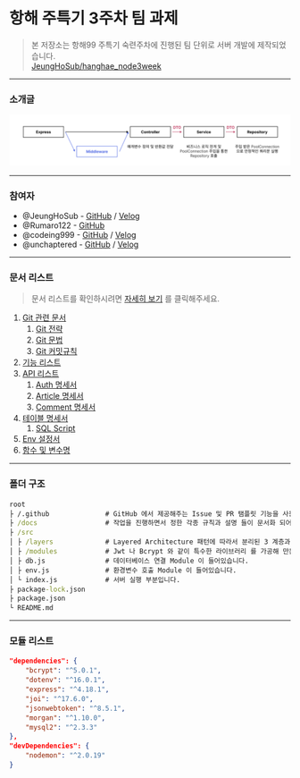 # 항해 주특기 3주차 팀 과제

> 본 저장소는 항해99 주특기 숙련주차에 진행된 팀 단위로 서버 개발에 제작되었습니다.<br>
> [JeungHoSub/hanghae_node3week](https://github.com/JeungHoSub/hanghae_node3week)

<hr>

### 소개글

![](./Logic.png)

<hr>

### 참여자

- @JeungHoSub - [GitHub](https://github.com/JeungHoSub) / [Velog](https://velog.io/@wlwjsan)
- @Rumaro122 - [GitHub](https://github.com/Rumaro122) 
- @codeing999 - [GitHub](https://github.com/codeing999) / [Velog](https://velog.io/@mero)
- @unchaptered - [GitHub](https://github.com/unchaptered) / [Velog](https://github.com/unchaptered)

<hr>

### 문서 리스트

> 문서 리스트를 확인하시려면 [자세히 보기](./docs/README.md) 를 클릭해주세요.

1. [Git 관련 문서](./docs/git/README.md)
    1. [Git 전략](./docs/git/Git-%EC%A0%84%EB%9E%B5.md)
    2. [Git 문법](./docs/git/Git-%EB%AC%B8%EB%B2%95.md)
    3. [Git 커밋규칙](./docs/git/Git-%EC%BB%A4%EB%B0%8B%EA%B7%9C%EC%B9%99.md)
2. [기능 리스트](./docs/%EA%B8%B0%EB%8A%A5%20%EB%A6%AC%EC%8A%A4%ED%8A%B8.md)
3. [API 리스트](./docs/api/README.md)
    1. [Auth 명세서](./docs/api/auth.md)
    2. [Article 명세서](./docs/api/article.md)
    3. [Comment 명세서](./docs/api/comment.md)
4. [테이블 명세서](./docs/sql/README.md)
    1. [SQL Script](./docs/sql/default.sql)
5. [Env 설정서](./docs/env/README.md)
6. [함수 및 변수명](./docs/name/README.md)

<hr>

### 폴더 구조

```cmd
root
├ /.github              # GitHub 에서 제공해주는 Issue 및 PR 탬플릿 기능을 사용 중입니다.
├ /docs                 # 작업을 진행하면서 정한 각종 규칙과 설명 들이 문서화 되어 있습니다.
├ /src
│ ├ /layers             # Layered Architecture 패턴에 따라서 분리된 3 계층과 Router 가 들어있습니다.
│ ├ /modules            # Jwt 나 Bcrypt 와 같이 특수한 라이브러리 를 가공해 만든 Module 이 들어있습니다.
│ ├ db.js               # 데이터베이스 연결 Module 이 들어있습니다.
│ ├ env.js              # 환경변수 호출 Module 이 들어있습니다.
│ └ index.js            # 서버 실행 부분입니다.
├ package-lock.json
├ package.json
└ README.md
```

<hr>

### 모듈 리스트

```json
"dependencies": {
    "bcrypt": "^5.0.1",
    "dotenv": "^16.0.1",
    "express": "^4.18.1",
    "joi": "^17.6.0",
    "jsonwebtoken": "^8.5.1",
    "morgan": "^1.10.0",
    "mysql2": "^2.3.3"
},
"devDependencies": {
    "nodemon": "^2.0.19"
}
```